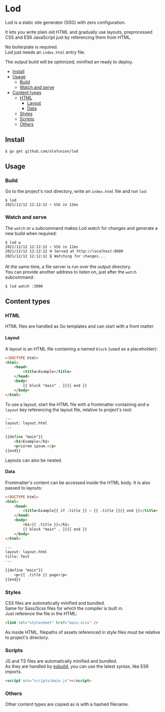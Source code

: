 # Lod

Lod is a static site generator (SSG) with zero configuration.

It lets you write plain old HTML and gradually use layouts, preprocessed CSS and ES6 JavaScript just by referencing them from HTML.  

No boilerplate is required.  
Lod just needs an `index.html` entry file.

The output build will be optimized, minified an ready to deploy.

- [Install](#install)
- [Usage](#usage)
	- [Build](#build)
	- [Watch and serve](#watch-and-serve)
- [Content types](#content-types)
	- [HTML](#html)
		- [Layout](#layout)
		- [Data](#data)
	- [Styles](#styles)
	- [Scripts](#scripts)
	- [Others](#others)

## Install

```
$ go get github.com/alefunion/lod
```

## Usage

### Build

Go to the project's root directory, write an `index.html` file and run `lod`:

```
$ lod
2021/12/12 12:12:12 ⚡️ SSG in 12ms
```

### Watch and serve

The `watch` or `w` subcommand makes Lod watch for changes and generate a new build when required:

```
$ lod w
2021/12/12 12:12:12 ⚡️ SSG in 12ms
2021/12/12 12:12:12 🌐 Served at http://localhost:8080
2021/12/12 12:12:12 ⏳ Watching for changes...
```

At the same time, a file server is run over the output directory.  
You can provide another address to listen on, just after the `watch` subcommand:

```
$ lod watch :3000
```

## Content types

### HTML

HTML files are handled as Go templates and can start with a front matter.

#### Layout

A layout is an HTML file containing a named `block` (used as a placeholder):

```html
<!DOCTYPE html>
<html>
	<head>
		<title>Example</title>
	</head>
	<body>
		{{ block "main" . }}{{ end }}
	</body>
</html>
```

To use a layout, start the HTML file with a frontmatter containing and a `layout` key referencing the layout file, relative to project's root:

```html
---
layout: layout.html
---

{{define "main"}}
	<h1>Example</h1>
	<p>Lorem ipsum.</p>
{{end}}
```

Layouts can also be nested.

#### Data

Frontmatter's content can be accessed inside the HTML body. It is also passed to layouts:

```html
<!DOCTYPE html>
<html>
	<head>
		<title>Example{{ if .title }} – {{ .title }}{{ end }}</title>
	</head>
	<body>
		<h1>{{ .title }}</h1>
		{{ block "main" . }}{{ end }}
	</body>
</html>
```

```html
---
layout: layout.html
title: Test
---

{{define "main"}}
	<p>{{ .title }} page</p>
{{end}}
```

### Styles

CSS files are automatically minified and bundled.  
Same for Sass/Scss files for which the compiler is built in.  
Just reference the file in the HTML:

```html
<link rel="stylesheet" href="main.scss" />
```

As inside HTML, filepaths of assets referenced in style files must be relative to project's directory.

### Scripts

JS and TS files are automatically minified and bundled.  
As they are handled by [esbuild](https://esbuild.github.io), you can use the latest syntax, like ES6 imports.

```html
<script src="scripts/main.js"></script>
```

### Others

Other content types are copied as is with a hashed filename.
